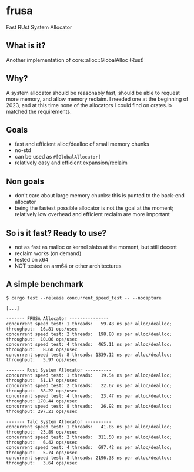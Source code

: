 # frusa
Fast RUst System Allocator

## What is it?

Another implementation of core::alloc::GlobalAlloc (Rust)

## Why?

A system allocator should be reasonably fast, should be able to request more memory,
and allow memory reclaim. I needed one at the beginning of 2023, and at this time
none of the allocators I could find on crates.io matched the requirements. 

## Goals

- fast and efficient alloc/dealloc of small memory chunks
- no-std
- can be used as ```#[GlobalAllocator]```
- relatively easy and efficient expansion/reclaim

## Non goals

- don't care about large memory chunks: this is punted to the back-end allocator
- being the fastest possible allocator is not the goal at the moment; relatively
  low overhead and efficient reclaim are more important

## So is it fast? Ready to use?

- not as fast as malloc or kernel slabs at the moment, but still decent
- reclaim works (on demand)
- tested on x64
- NOT tested on arm64 or other architectures

## A simple benchmark

```
$ cargo test --release concurrent_speed_test -- --nocapture

[...]

------- FRUSA Allocator ---------------
concurrent speed test: 1 threads:   59.48 ns per alloc/dealloc; throughput:  16.81 ops/usec
concurrent speed test: 2 threads:  198.80 ns per alloc/dealloc; throughput:  10.06 ops/usec
concurrent speed test: 4 threads:  465.11 ns per alloc/dealloc; throughput:   8.60 ops/usec
concurrent speed test: 8 threads: 1339.12 ns per alloc/dealloc; throughput:   5.97 ops/usec

------- Rust System Allocator ----------
concurrent speed test: 1 threads:   19.54 ns per alloc/dealloc; throughput:  51.17 ops/usec
concurrent speed test: 2 threads:   22.67 ns per alloc/dealloc; throughput:  88.22 ops/usec
concurrent speed test: 4 threads:   23.47 ns per alloc/dealloc; throughput: 170.44 ops/usec
concurrent speed test: 8 threads:   26.92 ns per alloc/dealloc; throughput: 297.21 ops/usec

------- Talc System Allocator ----------
concurrent speed test: 1 threads:   41.85 ns per alloc/dealloc; throughput:  23.89 ops/usec
concurrent speed test: 2 threads:  311.50 ns per alloc/dealloc; throughput:   6.42 ops/usec
concurrent speed test: 4 threads:  697.42 ns per alloc/dealloc; throughput:   5.74 ops/usec
concurrent speed test: 8 threads: 2196.38 ns per alloc/dealloc; throughput:   3.64 ops/usec

```